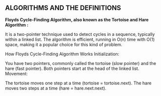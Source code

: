 ## ALGORITHMS AND THE DEFINITIONS

**Floyds Cycle-Finding Algorithm, also known as the Tortoise and Hare Algorithm :**

It is a two-pointer technique used to detect cycles in a sequence, typically within a linked list. The algorithm is efficient, running in O(n) time with O(1) space, making it a popular choice for this kind of problem.

How Floyds Cycle-Finding Algorithm Works Initialization:

You have two pointers, commonly called the tortoise (slow pointer) and the hare (fast pointer).
Both pointers start at the head of the linked list.
Movement:

The tortoise moves one step at a time (tortoise = tortoise.next).
The hare moves two steps at a time (hare = hare.next.next).


